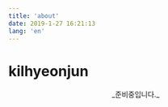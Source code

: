 ```yaml
---
title: 'about'
date: 2019-1-27 16:21:13
lang: 'en'
---
```


# kilhyeonjun

<div align="center">
_준비중입니다._
</div>

